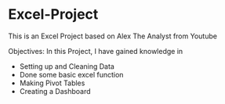 # Excel-Project
This is an Excel Project based on Alex The Analyst from Youtube

Objectives:
In this Project, I have gained knowledge in 
- Setting up and Cleaning Data
- Done some basic excel function
- Making Pivot Tables
- Creating a Dashboard
